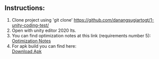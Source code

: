 ## Instructions:
1. Clone project using 'git clone' https://github.com/danangsugiartogt/1-unity-coding-test/
2. Open with unity editor 2020 lts.
3. You can find optimization notes at this link (requirements number 5): <br>
[Optimization Notes](https://github.com/danangsugiartogt/1-unity-coding-test/blob/dev/Optimization%20Notes/doc.md)
4. For apk build you can find here: <br>
[Download Apk](https://github.com/danangsugiartogt/1-unity-coding-test/releases/download/v1.0.0/test_coding.apk)